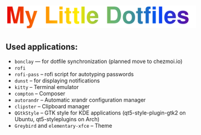 <h1 align="center"><img src="mld.svg" alt="My Little Dotfiles" /></h1>

## Used applications:
- `bonclay` — for dotfile synchronization (planned move to chezmoi.io)
- `rofi`
- `rofi-pass` – rofi script for autotyping passwords
- `dunst` – for displaying notifications
- `kitty` – Terminal emulator
- `compton` – Composer
- `autorandr` – Automatic xrandr configuration manager
- `clipster` – Clipboard manager
- `QGtkStyle` – GTK style for KDE applications (qt5-style-plugin-gtk2 on Ubuntu, qt5-styleplugins on Arch)
- `Greybird` and `elementary-xfce` – Theme
